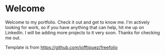 # Welcome

Welcome to my portfolio. Check it out and get to know me. I'm actively looking for work, so if you have anything that can help, hit me up on LinkedIn. I will be adding more projects to it very soon. Thanks for checking me out.

Template is from https://github.com/jofftiquez/freefolio

